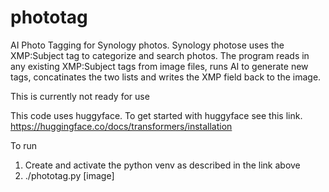 # phototag
AI Photo Tagging for Synology photos.  Synology photose uses the XMP:Subject tag to categorize and search photos.  The program reads in any existing XMP:Subject tags from image files, runs AI to generate new tags, concatinates the two lists and writes the XMP field back to the image.

This is currently not ready for use

This code uses huggyface.  To get started with huggyface see this link.
https://huggingface.co/docs/transformers/installation

To run
1. Create and activate the python venv as described in the link above
2. ./phototag.py [image]
